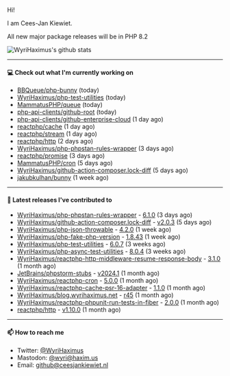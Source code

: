 Hi!

I am Cees-Jan Kiewiet.

All new major package releases will be in PHP 8.2

![WyriHaximus's github stats](https://github-readme-stats.vercel.app/api?username=WyriHaximus&show_icons=true)

---

#### 💻 Check out what I'm currently working on

- [BBQueue/php-bunny](https://github.com/BBQueue/php-bunny) (today)
- [WyriHaximus/php-test-utilities](https://github.com/WyriHaximus/php-test-utilities) (today)
- [MammatusPHP/queue](https://github.com/MammatusPHP/queue) (today)
- [php-api-clients/github-root](https://github.com/php-api-clients/github-root) (today)
- [php-api-clients/github-enterprise-cloud](https://github.com/php-api-clients/github-enterprise-cloud) (1 day ago)
- [reactphp/cache](https://github.com/reactphp/cache) (1 day ago)
- [reactphp/stream](https://github.com/reactphp/stream) (1 day ago)
- [reactphp/http](https://github.com/reactphp/http) (2 days ago)
- [WyriHaximus/php-phpstan-rules-wrapper](https://github.com/WyriHaximus/php-phpstan-rules-wrapper) (3 days ago)
- [reactphp/promise](https://github.com/reactphp/promise) (3 days ago)
- [MammatusPHP/cron](https://github.com/MammatusPHP/cron) (5 days ago)
- [WyriHaximus/github-action-composer.lock-diff](https://github.com/WyriHaximus/github-action-composer.lock-diff) (5 days ago)
- [jakubkulhan/bunny](https://github.com/jakubkulhan/bunny) (1 week ago)

---

#### 🔭 Latest releases I've contributed to

- [WyriHaximus/php-phpstan-rules-wrapper](https://github.com/WyriHaximus/php-phpstan-rules-wrapper) - [6.1.0](https://github.com/WyriHaximus/php-phpstan-rules-wrapper/releases/tag/6.1.0) (3 days ago)
- [WyriHaximus/github-action-composer.lock-diff](https://github.com/WyriHaximus/github-action-composer.lock-diff) - [v2.0.3](https://github.com/WyriHaximus/github-action-composer.lock-diff/releases/tag/v2.0.3) (5 days ago)
- [WyriHaximus/php-json-throwable](https://github.com/WyriHaximus/php-json-throwable) - [4.2.0](https://github.com/WyriHaximus/php-json-throwable/releases/tag/4.2.0) (1 week ago)
- [WyriHaximus/php-fake-php-version](https://github.com/WyriHaximus/php-fake-php-version) - [1.8.43](https://github.com/WyriHaximus/php-fake-php-version/releases/tag/1.8.43) (1 week ago)
- [WyriHaximus/php-test-utilities](https://github.com/WyriHaximus/php-test-utilities) - [6.0.7](https://github.com/WyriHaximus/php-test-utilities/releases/tag/6.0.7) (3 weeks ago)
- [WyriHaximus/php-async-test-utilities](https://github.com/WyriHaximus/php-async-test-utilities) - [8.0.4](https://github.com/WyriHaximus/php-async-test-utilities/releases/tag/8.0.4) (3 weeks ago)
- [WyriHaximus/reactphp-http-middleware-resume-response-body](https://github.com/WyriHaximus/reactphp-http-middleware-resume-response-body) - [3.1.0](https://github.com/WyriHaximus/reactphp-http-middleware-resume-response-body/releases/tag/3.1.0) (1 month ago)
- [JetBrains/phpstorm-stubs](https://github.com/JetBrains/phpstorm-stubs) - [v2024.1](https://github.com/JetBrains/phpstorm-stubs/releases/tag/v2024.1) (1 month ago)
- [WyriHaximus/reactphp-cron](https://github.com/WyriHaximus/reactphp-cron) - [5.0.0](https://github.com/WyriHaximus/reactphp-cron/releases/tag/5.0.0) (1 month ago)
- [WyriHaximus/reactphp-cache-psr-16-adapter](https://github.com/WyriHaximus/reactphp-cache-psr-16-adapter) - [1.1.0](https://github.com/WyriHaximus/reactphp-cache-psr-16-adapter/releases/tag/1.1.0) (1 month ago)
- [WyriHaximus/blog.wyrihaximus.net](https://github.com/WyriHaximus/blog.wyrihaximus.net) - [r45](https://github.com/WyriHaximus/blog.wyrihaximus.net/releases/tag/r45) (1 month ago)
- [WyriHaximus/reactphp-phpunit-run-tests-in-fiber](https://github.com/WyriHaximus/reactphp-phpunit-run-tests-in-fiber) - [2.0.0](https://github.com/WyriHaximus/reactphp-phpunit-run-tests-in-fiber/releases/tag/2.0.0) (1 month ago)
- [reactphp/http](https://github.com/reactphp/http) - [v1.10.0](https://github.com/reactphp/http/releases/tag/v1.10.0) (1 month ago)

---

#### 📫 How to reach me

- Twitter: [@WyriHaximus](https://twitter.com/WyriHaximus)
- Mastodon: [@wyri@haxim.us](https://toot-toot.wyrihaxim.us/@wyri)
- Email: [github@ceesjankiewiet.nl](mailto:github@ceesjankiewiet.nl)
